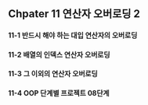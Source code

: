 Chpater 11 연산자 오버로딩 2
---

#### 11-1 반드시 해야 하는 대입 연산자의 오버로딩

#### 11-2 배열의 인덱스 연산자 오버로딩

#### 11-3 그 이외의 연산자 오버로딩

#### 11-4 OOP 단계별 프로젝트 08단계
